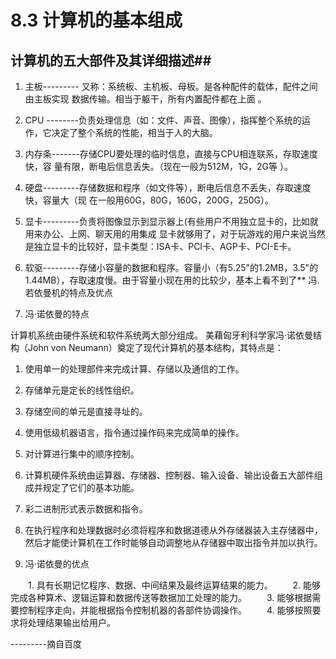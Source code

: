 # 8.3 计算机的基本组成

##  计算机的五大部件及其详细描述##
1. 主板--------- 又称：系统板、主机板、母板。是各种配件的载体，配件之间由主板实现 数据传输。相当于躯干，所有内置配件都在上面 。       
2. CPU --------负责处理信息（如：文件、声音、图像），指挥整个系统的运作，它决定了整个系统的性能，相当于人的大脑。         
3. 内存条-------存储CPU要处理的临时信息，直接与CPU相连联系，存取速度快，容 量有限，断电后信息丢失。（现在一般为512M，1G，2G等  ）。            
3. 硬盘---------存储数据和程序（如文件等），断电后信息不丢失，存取速度快，容量大（现 在一般用60G，80G，160G，200G，250G）。        
4. 显卡---------负责将图像显示到显示器上(有些用户不用独立显卡的，比如就用来办公、上网、聊天用的用集成  显卡就够用了，对于玩游戏的用户来说当然是独立显卡的比较好，显卡类型：ISA卡、PCI卡、AGP卡、PCI-E卡。         
5. 软驱---------存储小容量的数据和程序。容量小（有5.25"的1.2MB，3.5"的1.44MB），存取速度慢。由于容量小现在用的比较少，基本上看不到了**
    冯.若依曼机的特点及优点

 
1. 冯·诺依曼的特点 

  计算机系统由硬件系统和软件系统两大部分组成。
  美藉匈牙利科学家冯·诺依曼结构（John von Neumann）奠定了现代计算机的基本结构，其特点是：
  
  1. 使用单一的处理部件来完成计算、存储以及通信的工作。 
  2. 存储单元是定长的线性组织。 
  3. 存储空间的单元是直接寻址的。 
  4. 使用低级机器语言，指令通过操作码来完成简单的操作。 
  5. 对计算进行集中的顺序控制。 
  6. 计算机硬件系统由运算器、存储器、控制器、输入设备、输出设备五大部件组成并规定了它们的基本功能。 
  7. 彩二进制形式表示数据和指令。 
  8. 在执行程序和处理数据时必须将程序和数据道德从外存储器装入主存储器中，然后才能使计算机在工作时能够自动调整地从存储器中取出指令并加以执行。 

2. 冯·诺依曼的优点


　　1. 具有长期记忆程序、数据、中间结果及最终运算结果的能力。
　　2. 能够完成各种算术、逻辑运算和数据传送等数据加工处理的能力。
　　3. 能够根据需要控制程序走向，并能根据指令控制机器的各部件协调操作。
　　4. 能够按照要求将处理结果输出给用户。


   ---------摘自百度
